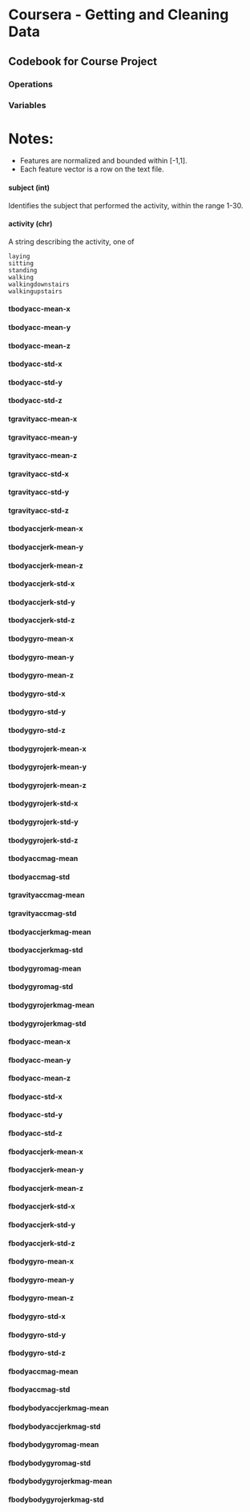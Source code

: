 # Coursera - Getting and Cleaning Data
## Codebook for Course Project

### Operations

### Variables

Notes: 
======
- Features are normalized and bounded within [-1,1].
- Each feature vector is a row on the text file.


#### subject (int)
Identifies the subject that performed the activity, within the range 1-30.
#### activity (chr)
A string describing the activity, one of
```
laying
sitting
standing
walking
walkingdownstairs
walkingupstairs
```
#### tbodyacc-mean-x
#### tbodyacc-mean-y
#### tbodyacc-mean-z
#### tbodyacc-std-x
#### tbodyacc-std-y
#### tbodyacc-std-z
#### tgravityacc-mean-x
#### tgravityacc-mean-y
#### tgravityacc-mean-z
#### tgravityacc-std-x
#### tgravityacc-std-y
#### tgravityacc-std-z
#### tbodyaccjerk-mean-x
#### tbodyaccjerk-mean-y
#### tbodyaccjerk-mean-z
#### tbodyaccjerk-std-x
#### tbodyaccjerk-std-y
#### tbodyaccjerk-std-z
#### tbodygyro-mean-x
#### tbodygyro-mean-y
#### tbodygyro-mean-z
#### tbodygyro-std-x
#### tbodygyro-std-y
#### tbodygyro-std-z
#### tbodygyrojerk-mean-x
#### tbodygyrojerk-mean-y
#### tbodygyrojerk-mean-z
#### tbodygyrojerk-std-x
#### tbodygyrojerk-std-y
#### tbodygyrojerk-std-z
#### tbodyaccmag-mean
#### tbodyaccmag-std
#### tgravityaccmag-mean
#### tgravityaccmag-std
#### tbodyaccjerkmag-mean
#### tbodyaccjerkmag-std
#### tbodygyromag-mean
#### tbodygyromag-std
#### tbodygyrojerkmag-mean
#### tbodygyrojerkmag-std
#### fbodyacc-mean-x
#### fbodyacc-mean-y
#### fbodyacc-mean-z
#### fbodyacc-std-x
#### fbodyacc-std-y
#### fbodyacc-std-z
#### fbodyaccjerk-mean-x
#### fbodyaccjerk-mean-y
#### fbodyaccjerk-mean-z
#### fbodyaccjerk-std-x
#### fbodyaccjerk-std-y
#### fbodyaccjerk-std-z
#### fbodygyro-mean-x
#### fbodygyro-mean-y
#### fbodygyro-mean-z
#### fbodygyro-std-x
#### fbodygyro-std-y
#### fbodygyro-std-z
#### fbodyaccmag-mean
#### fbodyaccmag-std
#### fbodybodyaccjerkmag-mean
#### fbodybodyaccjerkmag-std
#### fbodybodygyromag-mean
#### fbodybodygyromag-std
#### fbodybodygyrojerkmag-mean
#### fbodybodygyrojerkmag-std
